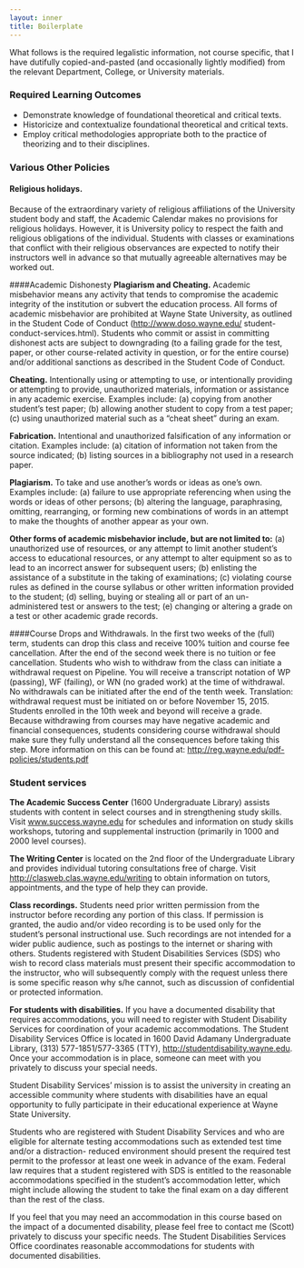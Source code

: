 ```yaml
---
layout: inner
title: Boilerplate
---
```

What follows is the required legalistic information, not course specific, that I have dutifully copied-and-pasted (and occasionally lightly modified) from the relevant Department, College, or University materials.

### Required Learning Outcomes
* Demonstrate knowledge of foundational theoretical and critical texts.
* Historicize and contextualize foundational theoretical and critical texts.
* Employ critical methodologies appropriate both to the practice of theorizing and to their disciplines.

### Various Other Policies
#### Religious holidays.
Because of the extraordinary variety of religious affiliations of the University student body and staff, the Academic Calendar makes no provisions for religious holidays. However, it is University policy to respect the faith and religious obligations of the individual. Students with classes or examinations that conflict with their religious observances are expected to notify their instructors well in advance so that mutually agreeable alternatives may be worked out.

####Academic Dishonesty
**Plagiarism and Cheating.** Academic misbehavior means any activity that tends to compromise the academic integrity of the institution or subvert the education process. All forms of academic misbehavior are prohibited at Wayne State University, as outlined in the Student Code of Conduct (http://www.doso.wayne.edu/ student-conduct-services.html). Students who commit or assist in committing dishonest acts are subject to downgrading (to a failing grade for the test, paper, or other course-related activity in question, or for the entire course) and/or additional sanctions as described in the Student Code of Conduct.

**Cheating.** Intentionally using or attempting to use, or intentionally providing or attempting to provide, unauthorized materials, information or assistance in any academic exercise. Examples include: (a) copying from another student’s test paper; (b) allowing another student to copy from a test paper; (c) using unauthorized material such as a “cheat sheet” during an exam.

**Fabrication.** Intentional and unauthorized falsification of any information or citation. Examples include: (a) citation of information not taken from the source indicated; (b) listing sources in a bibliography not used in a research paper.

**Plagiarism.** To take and use another’s words or ideas as one’s own. Examples include: (a) failure to use appropriate referencing when using the words or ideas of other persons; (b) altering the language, paraphrasing, omitting, rearranging, or forming new combinations of words in an attempt to make the thoughts of another appear as your own.

**Other forms of academic misbehavior include, but are not limited to:** (a) unauthorized use of resources, or any attempt to limit another student’s access to educational resources, or any attempt to alter equipment so as to lead to an incorrect answer for subsequent users; (b) enlisting the assistance of a substitute in the taking of examinations; (c) violating course rules as defined in the course syllabus or other written information provided to the student; (d) selling, buying or stealing all or part of an un-administered test or answers to the test; (e) changing or altering a grade on a test or other academic grade records.

####Course Drops and Withdrawals.
In the first two weeks of the (full) term, students can drop this class and receive 100% tuition and course fee cancellation. After the end of the second week there is no tuition or fee cancellation. Students who wish to withdraw from the class can initiate a withdrawal request on Pipeline. You will receive a transcript notation of WP (passing), WF (failing), or WN (no graded work) at the time of withdrawal. No withdrawals can be initiated after the end of the tenth week. Translation: withdrawal request must be initiated on or before November 15, 2015. Students enrolled in the 10th week and beyond will receive a grade. Because withdrawing from courses may have negative academic and financial consequences, students considering course withdrawal should make sure they fully understand all the consequences before taking this step. More information on this can be found at: http://reg.wayne.edu/pdf-policies/students.pdf

### Student services
**The Academic Success Center** (1600 Undergraduate Library) assists students with content in select courses and in strengthening study skills. Visit www.success.wayne.edu for schedules and information on study skills workshops, tutoring and supplemental instruction (primarily in 1000 and 2000 level courses).

**The Writing Center** is located on the 2nd floor of the Undergraduate Library and provides individual tutoring consultations free of charge. Visit http://clasweb.clas.wayne.edu/writing to obtain information on tutors, appointments, and the type of help they can provide.

**Class recordings.** Students need prior written permission from the instructor before recording any portion of this class. If permission is granted, the audio and/or video recording is to be used only for the student’s personal instructional use. Such recordings are not intended for a wider public audience, such as postings to the internet or sharing with others. Students registered with Student Disabilities Services (SDS) who wish to record class materials must present their specific accommodation to the instructor, who will subsequently comply with the request unless there is some specific reason why s/he cannot, such as discussion of confidential or protected information.

**For students with disabilities.** If you have a documented disability that requires accommodations, you will need to register with Student Disability Services for coordination of your academic accommodations. The Student Disability Services Office is located in 1600 David Adamany Undergraduate Library, (313) 577-1851/577-3365 (TTY), http://studentdisability.wayne.edu. Once your accommodation is in place, someone can meet with you privately to discuss your special needs.

Student Disability Services’ mission is to assist the university in creating an accessible community where students with disabilities have an equal opportunity to fully participate in their educational experience at Wayne State University.

Students who are registered with Student Disability Services and who are eligible for alternate testing accommodations such as extended test time and/or a distraction- reduced environment should present the required test permit to the professor at least one week in advance of the exam. Federal law requires that a student registered with SDS is entitled to the reasonable accommodations specified in the student’s accommodation letter, which might include allowing the student to take the final exam on a day different than the rest of the class.

If you feel that you may need an accommodation in this course based on the impact of a documented disability, please feel free to contact me (Scott) privately to discuss your specific needs. The Student Disabilities Services Office coordinates reasonable accommodations for students with documented disabilities.
